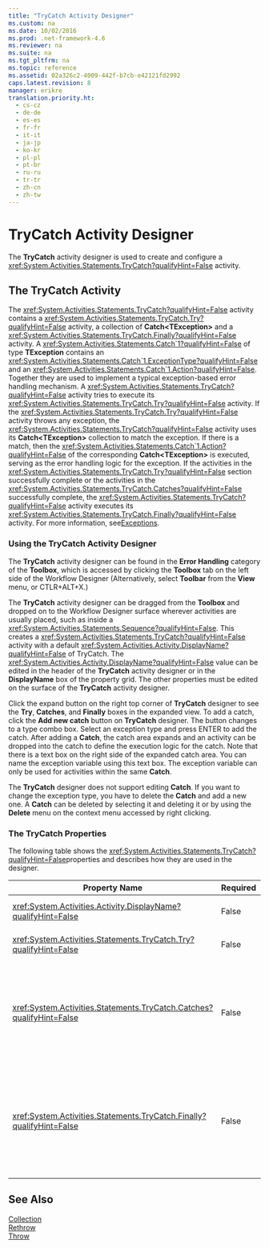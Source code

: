 ```yaml
---
title: "TryCatch Activity Designer"
ms.custom: na
ms.date: 10/02/2016
ms.prod: .net-framework-4.6
ms.reviewer: na
ms.suite: na
ms.tgt_pltfrm: na
ms.topic: reference
ms.assetid: 02a326c2-4009-442f-b7cb-e42121fd2992
caps.latest.revision: 8
manager: erikre
translation.priority.ht: 
  - cs-cz
  - de-de
  - es-es
  - fr-fr
  - it-it
  - ja-jp
  - ko-kr
  - pl-pl
  - pt-br
  - ru-ru
  - tr-tr
  - zh-cn
  - zh-tw
---
```

# TryCatch Activity Designer
The **TryCatch** activity designer is used to create and configure a <xref:System.Activities.Statements.TryCatch?qualifyHint=False> activity.  
  
## The TryCatch Activity  
 The <xref:System.Activities.Statements.TryCatch?qualifyHint=False> activity contains a <xref:System.Activities.Statements.TryCatch.Try?qualifyHint=False> activity, a collection of **Catch<TException\>** and a <xref:System.Activities.Statements.TryCatch.Finally?qualifyHint=False> activity. A <xref:System.Activities.Statements.Catch`1?qualifyHint=False> of type **TException** contains an <xref:System.Activities.Statements.Catch`1.ExceptionType?qualifyHint=False> and an <xref:System.Activities.Statements.Catch`1.Action?qualifyHint=False>. Together they are used to implement a typical exception-based error handling mechanism. A <xref:System.Activities.Statements.TryCatch?qualifyHint=False> activity tries to execute its <xref:System.Activities.Statements.TryCatch.Try?qualifyHint=False> activity. If the <xref:System.Activities.Statements.TryCatch.Try?qualifyHint=False> activity throws any exception, the <xref:System.Activities.Statements.TryCatch?qualifyHint=False> activity uses its **Catch<TException\>** collection to match the exception. If there is a match, then the <xref:System.Activities.Statements.Catch`1.Action?qualifyHint=False> of the corresponding **Catch<TException\>** is executed, serving as the error handling logic for the exception. If the activities in the <xref:System.Activities.Statements.TryCatch.Try?qualifyHint=False> section successfully complete or the activities in the <xref:System.Activities.Statements.TryCatch.Catches?qualifyHint=False> successfully complete, the <xref:System.Activities.Statements.TryCatch?qualifyHint=False> activity executes its <xref:System.Activities.Statements.TryCatch.Finally?qualifyHint=False> activity. For more information, see[Exceptions](../Topic/Exceptions.md).  
  
### Using the TryCatch Activity Designer  
 The **TryCatch** activity designer can be found in the **Error Handling** category of the **Toolbox**, which is accessed by clicking the **Toolbox** tab on the left side of the Workflow Designer (Alternatively, select **Toolbar** from the **View** menu, or CTLR+ALT+X.)  
  
 The **TryCatch** activity designer can be dragged from the **Toolbox** and dropped on to the Workflow Designer surface wherever activities are usually placed, such as inside a <xref:System.Activities.Statements.Sequence?qualifyHint=False>. This creates a <xref:System.Activities.Statements.TryCatch?qualifyHint=False> activity with a default <xref:System.Activities.Activity.DisplayName?qualifyHint=False> of TryCatch. The <xref:System.Activities.Activity.DisplayName?qualifyHint=False> value can be edited in the header of the **TryCatch** activity designer or in the **DisplayName** box of the property grid. The other properties must be edited on the surface of the **TryCatch** activity designer.  
  
 Click the expand button on the right top corner of **TryCatch** designer to see the **Try**, **Catches**, and **Finally** boxes in the expanded view. To add a catch, click the **Add new catch** button on **TryCatch** designer. The button changes to a type combo box. Select an exception type and press ENTER to add the catch. After adding a **Catch**, the catch area expands and an activity can be dropped into the catch to define the execution logic for the catch. Note that there is a text box on the right side of the expanded catch area. You can name the exception variable using this text box. The exception variable can only be used for activities within the same **Catch**.  
  
 The **TryCatch** designer does not support editing **Catch**. If you want to change the exception type, you have to delete the **Catch** and add a new one. A **Catch** can be deleted by selecting it and deleting it or by using the **Delete** menu on the context menu accessed by right clicking.  
  
### The TryCatch Properties  
 The following table shows the <xref:System.Activities.Statements.TryCatch?qualifyHint=False>properties and describes how they are used in the designer.  
  
|Property Name|Required|Usage|  
|-------------------|--------------|-----------|  
|<xref:System.Activities.Activity.DisplayName?qualifyHint=False>|False|Specifies the optional friendly name of the <xref:System.Activities.Statements.TryCatch?qualifyHint=False> activity. The default is TryCatch.|  
|<xref:System.Activities.Statements.TryCatch.Try?qualifyHint=False>|False|The activity first executed when the <xref:System.Activities.Statements.TryCatch?qualifyHint=False> executes.|  
|<xref:System.Activities.Statements.TryCatch.Catches?qualifyHint=False>|False|The collection of **Catch** elements to be checked when the <xref:System.Activities.Statements.TryCatch.Try?qualifyHint=False> activity throws an exception.<br /><br /> You need at least add one activity in <xref:System.Activities.Statements.TryCatch.Catches?qualifyHint=False> or an activity in the <xref:System.Activities.Statements.TryCatch.Finally?qualifyHint=False> block.|  
|<xref:System.Activities.Statements.TryCatch.Finally?qualifyHint=False>|False|The activity to be executed when the <xref:System.Activities.Statements.TryCatch.Try?qualifyHint=False> and any necessary activities in the <xref:System.Activities.Statements.TryCatch.Catches?qualifyHint=False> collection complete execution.<br /><br /> You need at least add one activity in <xref:System.Activities.Statements.TryCatch.Catches?qualifyHint=False> or an activity in the <xref:System.Activities.Statements.TryCatch.Finally?qualifyHint=False> block.|  
  
## See Also  
 [Collection](../WF_Design/Collection-Activity-Designers.md)   
 [Rethrow](../WF_Design/Rethrow-Activity-Designer.md)   
 [Throw](../WF_Design/Throw-Activity-Designer.md)